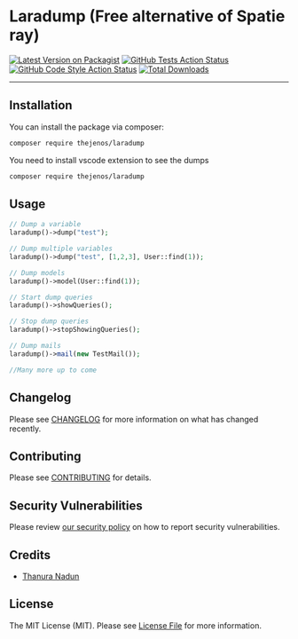 # Laradump (Free alternative of Spatie ray)

[![Latest Version on Packagist](https://img.shields.io/packagist/v/thejenos/laradump.svg?style=flat-square)](https://packagist.org/packages/thejenos/laradump)
[![GitHub Tests Action Status](https://img.shields.io/github/workflow/status/thejenos/laradump-php/run-tests?label=tests)](https://github.com/thejenos/laradump-php/actions?query=workflow%3Arun-tests+branch%3Amain)
[![GitHub Code Style Action Status](https://img.shields.io/github/workflow/status/thejenos/laradump-php/Check%20&%20fix%20styling?label=code%20style)](https://github.com/thejenos/laradump-php/actions?query=workflow%3A"Check+%26+fix+styling"+branch%3Amain)
[![Total Downloads](https://img.shields.io/packagist/dt/thejenos/laradump.svg?style=flat-square)](https://packagist.org/packages/thejenos/laradump)

---

## Installation

You can install the package via composer:

```bash
composer require thejenos/laradump
```

You need to install vscode extension to see the dumps

```bash
composer require thejenos/laradump
```

## Usage

```php
// Dump a variable
laradump()->dump("test");

// Dump multiple variables
laradump()->dump("test", [1,2,3], User::find(1));

// Dump models
laradump()->model(User::find(1));

// Start dump queries
laradump()->showQueries();

// Stop dump queries
laradump()->stopShowingQueries();

// Dump mails
laradump()->mail(new TestMail());

//Many more up to come
```

## Changelog

Please see [CHANGELOG](CHANGELOG.md) for more information on what has changed recently.

## Contributing

Please see [CONTRIBUTING](.github/CONTRIBUTING.md) for details.

## Security Vulnerabilities

Please review [our security policy](../../security/policy) on how to report security vulnerabilities.

## Credits

- [Thanura Nadun](https://github.com/TheJenos)

## License

The MIT License (MIT). Please see [License File](LICENSE.md) for more information.
